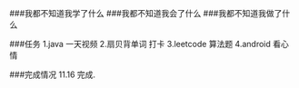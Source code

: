 ###我都不知道我学了什么
###我都不知道我会了什么
###我都不知道我做了什么

###任务
	1.java 一天视频
	2.扇贝背单词 打卡
	3.leetcode 算法题
	4.android 看心情
	
###完成情况
	11.16 完成.